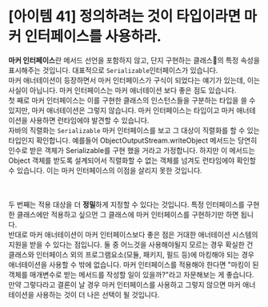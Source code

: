 # [아이템 41] 정의하려는 것이 타입이라면 마커 인터페이스를 사용하라.

**마커 인터페이스**란 메서드 선언을 포함하지 않고, 단지 구현하는 클래스의 특정 속성을 표시해주는 것입니다. 대표적으로 `Serializable`인터페이스가 있습니다.</br>
마커 애너테이션이 등장하면서 마커 인터페이스가 구식이 되었다는 얘기가 있는데, 이는 사실이 아닙니다. 마커 인터페이스는 마커 애너테이션 보다 좋은 점도 있습니다.</br>
첫 째로 마커 인터페이스는 이를 구현한 클래스의 인스턴스들을 구분하는 타입을 쓸 수 있지만, 마커 애너테이션은 그렇지 않습니다. 마커 인터페이스는 타입이고 마커 애너테이션을 사용하면 런타임에야 발견할 수 있습니다.</br>
자바의 직렬화는 `Serializable` 마커 인터페이스를 보고 그 대상이 직렬화를 할 수 있는 타입인지 확인합니다. 예를들어 ObjectOutputStream.writeObject 메서드는 당연히 인수로 받은 객체가 Serializable를 구현 했을 거라고 가정합니다. 하지만 이 메서드는 Object 객체를 받도록 설계되어서 직렬화할 수 없는 객체를 넘겨도 런타임에야 확인할 수 있습니다. 이는 마커 인터페이스의 이점을 살리지 못한 것입니다.

</br></br>
두 번째는 적용 대상을 더 **정밀**하게 지정할 수 있다는 것입니다. 특정 인터페이스를 구현한 클래스에만 적용하고 싶으먼 그 클래스에 마커 인터페이스를 구현하기만 하면 됩니다.</br>
반대로 마커 애너테이션이 마커 인터페이스보다 좋은 점은 거대한 애너테이션 시스템의 지원을 받을 수 있다는 점입니다. 둘 중 어느것을 사용해야될지 모르는 경우 확실한 건 클래스와 인터페이스 외의 프로그램요소(모듈, 패키지, 필드 등)에 마킹해야 되는 경우 애너테이션을 사용할 수 밖에 없습니다. 마커 인터페이스를 적용해야 한다면 "마킹이 된 객체를 매개변수로 받는 메서드를 작성할 일이 있을까?"라고 자문해보는 게 좋습니다. 만약 그렇다라고 결론이 날 경우 마커 인터페이스를 사용하고 그렇지 않으면 마커 애너테이션을 사용하는 것이 더 나은 선택이 될 것입니다.